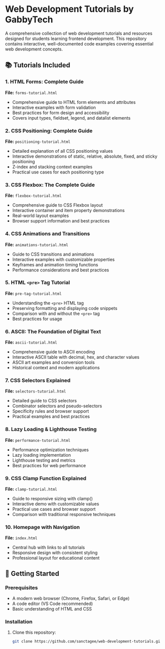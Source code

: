 # Web Development Tutorials by GabbyTech

A comprehensive collection of web development tutorials and resources designed for students learning frontend development. This repository contains interactive, well-documented code examples covering essential web development concepts.

## 📚 Tutorials Included

### 1. HTML Forms: Complete Guide
**File:** `forms-tutorial.html`
- Comprehensive guide to HTML form elements and attributes
- Interactive examples with form validation
- Best practices for form design and accessibility
- Covers input types, fieldset, legend, and datalist elements

### 2. CSS Positioning: Complete Guide
**File:** `positioning-tutorial.html`
- Detailed explanation of all CSS positioning values
- Interactive demonstrations of static, relative, absolute, fixed, and sticky positioning
- Z-index and stacking context examples
- Practical use cases for each positioning type

### 3. CSS Flexbox: The Complete Guide
**File:** `flexbox-tutorial.html`
- Comprehensive guide to CSS Flexbox layout
- Interactive container and item property demonstrations
- Real-world layout examples
- Browser support information and best practices

### 4. CSS Animations and Transitions
**File:** `animations-tutorial.html`
- Guide to CSS transitions and animations
- Interactive examples with customizable properties
- Keyframes and animation timing functions
- Performance considerations and best practices

### 5. HTML `<pre>` Tag Tutorial
**File:** `pre-tag-tutorial.html`
- Understanding the `<pre>` HTML tag
- Preserving formatting and displaying code snippets
- Comparison with and without the `<pre>` tag
- Best practices for usage

### 6. ASCII: The Foundation of Digital Text
**File:** `ascii-tutorial.html`
- Comprehensive guide to ASCII encoding
- Interactive ASCII table with decimal, hex, and character values
- ASCII art examples and conversion tools
- Historical context and modern applications

### 7. CSS Selectors Explained
**File:** `selectors-tutorial.html`
- Detailed guide to CSS selectors
- Combinator selectors and pseudo-selectors
- Specificity rules and browser support
- Practical examples and best practices

### 8. Lazy Loading & Lighthouse Testing
**File:** `performance-tutorial.html`
- Performance optimization techniques
- Lazy loading implementation
- Lighthouse testing and metrics
- Best practices for web performance

### 9. CSS Clamp Function Explained
**File:** `clamp-tutorial.html`
- Guide to responsive sizing with clamp()
- Interactive demo with customizable values
- Practical use cases and browser support
- Comparison with traditional responsive techniques

### 10. Homepage with Navigation
**File:** `index.html`
- Central hub with links to all tutorials
- Responsive design with consistent styling
- Professional layout for educational content

## 🚀 Getting Started

### Prerequisites
- A modern web browser (Chrome, Firefox, Safari, or Edge)
- A code editor (VS Code recommended)
- Basic understanding of HTML and CSS

### Installation
1. Clone this repository:
   ```bash
   git clone https://github.com/sanctagee/web-development-tutorials.git